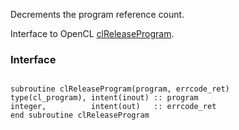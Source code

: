 Decrements the program reference count.

Interface to OpenCL [clReleaseProgram](http://www.khronos.org/registry/cl/sdk/1.1/docs/man/xhtml/clReleaseProgram.html).

### Interface ###

```Fortran

subroutine clReleaseProgram(program, errcode_ret)
type(cl_program), intent(inout) :: program
integer,          intent(out)   :: errcode_ret
end subroutine clReleaseProgram
```